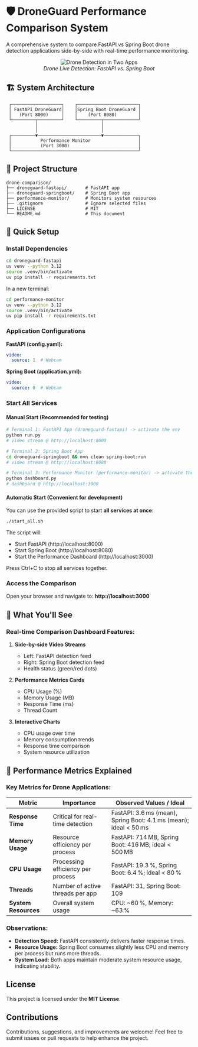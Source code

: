 # 🛡️ DroneGuard Performance Comparison System

A comprehensive system to compare FastAPI vs Spring Boot drone detection applications side-by-side with real-time performance monitoring.

<div align="center">
  <img src="drone_detection_two_apps.gif" alt="Drone Detection in Two Apps" />
  <br>
  <em>Drone Live Detection: FastAPI vs. Spring Boot</em>
</div>

## 🏗️ System Architecture

```
 ┌───────────────────┐    ┌───────────────────────┐
 │ FastAPI DroneGuard│    │Spring Boot DroneGuard │
 │   (Port 8000)     │    │    (Port 8080)        │
 └─────────┬─────────┘    └─────────┬─────────────┘
           │                        │
           │                        │
 ┌─────────▼────────────────────────▼─────────────┐
 │           Performance Monitor                  │
 │           (Port 3000)                          │
 └────────────────────────────────────────────────┘
```

## 📁 Project Structure

```
drone-comparison/
├── droneguard-fastapi/       # FastAPI app
├── droneguard-springboot/    # Spring Boot app
├── performance-monitor/      # Monitors system resources
├── .gitignore                # Ignore selected files
├── LICENSE                   # MIT
└── README.md                 # This document
```

## 🚀 Quick Setup

### Install Dependencies

```bash
cd droneguard-fastapi
uv venv --python 3.12
source .venv/bin/activate
uv pip install -r requirements.txt
```

In a new terminal:

```bash
cd performance-monitor
uv venv --python 3.12
source .venv/bin/activate
uv pip install -r requirements.txt
```

### Application Configurations

**FastAPI (config.yaml):**
```yaml
video:
  source: 1  # Webcam
```

**Spring Boot (application.yml):**
```yaml
video:
  source: 0  # Webcam
```

### Start All Services

#### Manual Start (Recommended for testing)

```bash
# Terminal 1: FastAPI App (droneguard-fastapi) -> activate the env
python run.py
# video stream @ http://localhost:8000

# Terminal 2: Spring Boot App 
cd droneguard-springboot && mvn clean spring-boot:run
# video stream @ http://localhost:8080

# Terminal 3: Performance Monitor (performance-monitor) -> activate the env
python dashboard.py
# dashboard @ http://localhost:3000

```

#### Automatic Start (Convenient for development)

You can use the provided script to start **all services at once**:

```bash
./start_all.sh
```

The script will:
- Start FastAPI (http://localhost:8000)
- Start Spring Boot (http://localhost:8080)
- Start the Performance Dashboard (http://localhost:3000)

Press Ctrl+C to stop all services together.

### Access the Comparison

Open your browser and navigate to: **http://localhost:3000**

## 🔮 What You'll See

### Real-time Comparison Dashboard Features:

1. **Side-by-side Video Streams** 
   - Left: FastAPI detection feed
   - Right: Spring Boot detection feed
   - Health status (green/red dots)

2. **Performance Metrics Cards**
   - CPU Usage (%)
   - Memory Usage (MB)
   - Response Time (ms)
   - Thread Count

3. **Interactive Charts**
   - CPU usage over time
   - Memory consumption trends
   - Response time comparison
   - System resource utilization

## 🔧 Performance Metrics Explained

### Key Metrics for Drone Applications:

| Metric | Importance | Observed Values / Ideal |
|--------|------------|------------------------|
| **Response Time** | Critical for real-time detection | FastAPI: 3.6 ms (mean), Spring Boot: 4.1 ms (mean); ideal < 50 ms |
| **Memory Usage** | Resource efficiency per process | FastAPI: 714 MB, Spring Boot: 416 MB; ideal < 500 MB |
| **CPU Usage** | Processing efficiency per process | FastAPI: 19.3 %, Spring Boot: 6.4 %; ideal < 80 % |
| **Threads** | Number of active threads per app | FastAPI: 31, Spring Boot: 109 |
| **System Resources** | Overall system usage | CPU: ~60 %, Memory: ~63 % |

### Observations:

- **Detection Speed:** FastAPI consistently delivers faster response times.  
- **Resource Usage:** Spring Boot consumes slightly less CPU and memory per process but runs more threads.  
- **System Load:** Both apps maintain moderate system resource usage, indicating stability.  

## License

This project is licensed under the **MIT License**.  

## Contributions

Contributions, suggestions, and improvements are welcome! Feel free to submit issues or pull requests to help enhance the project.
